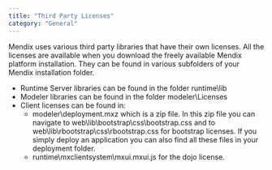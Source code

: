 ```yaml
---
title: "Third Party Licenses"
category: "General"
---
```



Mendix uses various third party libraries that have their own licenses. All the licenses are available when you download the freely available Mendix platform installation. They can be found in various subfolders of your Mendix installation folder.

*   Runtime Server libraries can be found in the folder runtime\lib
*   Modeler libraries can be found in the folder modeler\Licenses
*   Client licenses can be found in:
    *   modeler\deployment.mxz which is a zip file. In this zip file you can navigate to web\lib\bootstrap\css\bootstrap.css and to web\lib\rbootstrap\css\rbootstrap.css for bootstrap licenses. If you simply deploy an application you can also find all these files in your deployment folder.
    *   runtime\mxclientsystem\mxui.mxui.js for the dojo license.
